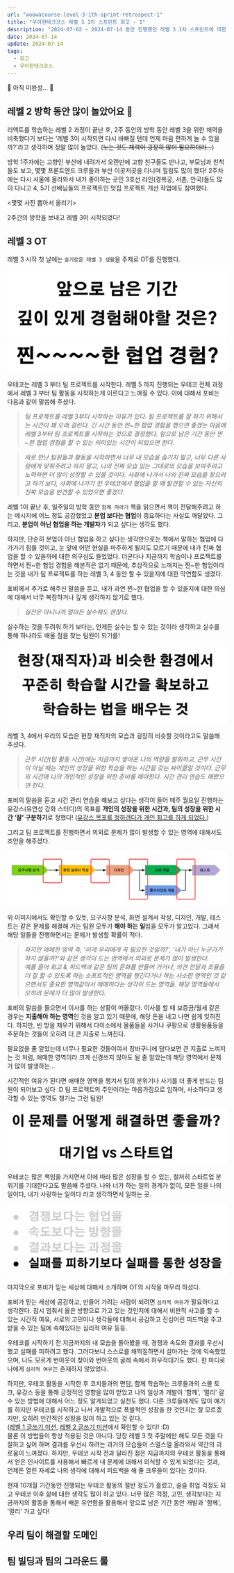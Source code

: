 ```yaml
---
url: "woowacourse-level-3-1th-sprint-retrospect-1"
title: "우아한테크코스 레벨 3 1차 스프린트 회고 - 1"
description: "2024-07-02 ~ 2024-07-14 동안 진행했던 레벨 3 1차 스프린트에 대한 회고입니다 :)"
date: 2024-07-14
update: 2024-07-14
tags:
  - 회고
  - 우아한테크코스
---
```


🚨 아직 미완성... 🚨

## 레벨 2 방학 동안 많이 놀았어요 🤩

리액트를 학습하는 레벨 2 과정이 끝난 후, 2주 동안의 방학 동안 레벨 3을 위한 체력을 비축했다기 보다는 '레벨 3이 시작되면 다시 바빠질 텐데 언제 마음 편하게 놀 수 있을까?'라고 생각하며 정말 많이 놀았다. (~~노는 것도 체력이 굉장히 많이 필요하더라...~~)

방학 1주차에는 고향인 부산에 내려가서 오랜만에 고향 친구들도 만나고, 부모님과 친척들도 보고, 몇몇 프론트엔드 크루들과 부산 이곳저곳을 다니며 힐링도 많이 했다! 2주차에는 다시 서울에 올라와서 내가 좋아하는 곳인 3호선 라인(경복궁, 서촌, 안국)들도 많이 다니고 4, 5기 선배님들의 프로젝트인 맛집 프로젝트 개선 작업에도 참여했다.

<몇몇 사진 뽑아서 올리기>

2주간의 방학을 보내고 레벨 3이 시작되었다!

## 레벨 3 OT

레벨 3 시작 첫 날에는 `슬기로운 레벨 3 생활`을 주제로 OT를 진행했다.

![](<Screenshot 2024-07-14 at 23.05.29.png>)
![](<Screenshot 2024-07-14 at 23.26.26.png>)

우테코는 레벨 3 부터 팀 프로젝트를 시작한다. 레벨 5 까지 진행되는 우테코 전체 과정에서 레벨 3 부터 팀 활동을 시작하는게 이르다고 느껴질 수 있다. 이에 대해서 포비는 다음과 같이 말씀해 주셨다.

> _팀 프로젝트를 레벨 3부터 시작하는 이유가 있다. 팀 프로젝트를 잘 하기 위해서는 시간이 꽤 오래 걸린다. 긴 시간 동안 찐~한 협업 경험을 했으면 좋겠는 마음에 레벨 3부터 팀 프로젝트를 시작하는 것으로 결정했다. 앞으로 남은 기간 동안 찐~한 협업 경험을 할 수 있는 의미있는 시간이 되었으면 한다._

> _새로 만난 팀원들과 활동을 시작하면서 너무 내 모습을 숨기지 말고, 너무 다른 사람에게 맞춰주려고 하지 말고, 나의 진짜 모습 있는 그대로의 모습을 보여주려고 노력하면 더 많이 성장할 수 있을 것이다. 사회에 나가서 나의 진짜 모습을 찾으려고 하기 보다, 사회에 나가기 전 우테코에서 협업을 할 때 발견할 수 있는 자신의 진짜 모습을 반견할 수 있었으면 좋겠다._

레벨 1이 끝난 후, 일주일의 방학 동안 `함께 자라기` 책을 읽으면서 책이 전달해주려고 하는 메시지에 어느 정도 공감했었고 **분업 보다는 협업**이 중요하다는 사실도 깨달았다. 그리고, **분업이 아닌 협업을 하는 개발자**가 되고 싶다는 생각도 했다.

하지만, 단순히 분업이 아닌 협업을 하고 싶다는 생각만으로는 책에서 말하는 협업에 다가가기 힘들 것이고, 눈 앞에 어떤 현실을 마주하게 될지도 모르기 때문에 내가 진짜 협업을 할 수 있을까에 대한 의구심도 들었었다. 더군다나 지금까지 학습이나 프로젝트를 하면서 찐~한 협업 경험을 해본적은 없기 때문에, 추상적으로 느껴지는 찐~한 협업이라는 것을 내가 팀 프로젝트를 하는 레벨 3, 4 동안 할 수 있을지에 대한 막연함도 생겼다.

포비께서 추가로 해주신 말씀을 듣고, 내가 과연 찐~한 협업을 할 수 있을지에 대한 의심에 대해서 너무 복잡하거나 깊게 생각하지 않기로 했다.

> _실전은 아니니까 얼마든 실수해도 괜찮다._

실수하는 것을 두려워 하기 보다는, 언제든 실수는 할 수 있는 것이라 생각하고 실수를 통해 하나라도 배울 점을 찾는 팀원이 되기를!

![](<Screenshot 2024-07-14 at 23.12.30-1.png>)

레벨 3, 4에서 우리의 모습은 현장 재직자의 모습과 굉장히 비슷할 것이라고도 말씀해 주셨다.

> _근무 시간(팀 활동 시간)에는 지금까지 쌓아온 나의 역량을 발휘하고, 근무 시간이 아닐 때는 개인의 성장을 위한 학습을 하는 시간을 갖는 싸이클일 것이다. 근무 외 시간에 나의 개인적인 성장을 위한 준비를 해야한다. 시간 관리 연습도 해봤으면 한다._

포비의 말씀을 듣고 시간 관리 연습을 해보고 싶다는 생각이 들어 매주 월요일 진행하는 유강스(유연성 강화 스터디)의 목표를 **개인의 성장을 위한 시간과, 팀의 성장을 위한 시간 ‘잘’ 구분하기**로 정했다! ([유강스 목표를 정하려다가 개인 회고를 하게 되었다.](https://hwinkr.github.io/2024-07-08/))

그리고 팀 프로젝트를 진행하면서 의외로 문제가 많이 발생할 수 있는 영역에 대해서도 조언을 해주셨다.

![역할과 책임이 명확하지 않은 영역들](<Screenshot 2024-07-14 at 23.42.42.png>)

위 이미지에서도 확인할 수 있듯, 요구사항 분석, 화면 설계서 작성, 디자인, 개발, 테스트는 같은 문제를 해결해 가는 팀원 모두가 **해야 하는 일**임을 모두가 알고있다. 그래서 해당 일들을 진행하면서는 문제가 발생할 확률이 적다.

> _하지만 애매한 영역 즉, '이게 우리에게 꼭 필요한 것일까?', '내가 아닌 누군가가 하지 않을까?'와 같은 생각이 드는 영역에서 의외로 문제가 많이 발생한다.  
> 예를 들어 회고 & 피드백과 같은 팀의 문화를 만들어 가거나, 의견 전달과 조율을 더 잘 할 수 있도록 하는 소프트적인 영역을 챙긴다거나 하는 사소한 영역인 것 같으면서도 중요한 영역같아서 애매하다는 생각이 드는 영역들. 해당 영역들에서 오히려 문제가 더 많이 발생한다._

포비의 말씀을 들으면서 이사를 하는 상황이 떠올랐다. 이사를 할 때 보증금/월세 같은 경우는 **지출해야 하는 영역**인 것을 알고 있기 때문에, 해당 돈을 내고 나면 쉽게 잊혀진다. 하지만, 빈 방을 채우기 위해서 다이소에서 물품들을 사거나 쿠팡으로 생활용품등을 주문하는 것들이 오히려 더 큰 지출로 느껴진다.

필요없을 줄 알았는데 너무나 필요한 것들이여서 장바구니에 담다보면 큰 지출로 느껴지는 것 처럼, 애매한 영역이라 크게 신경쓰지 않아도 될 줄 알았는데 해당 영역에서 문제가 많이 발생하는...

시간적인 여유가 된다면 애매한 영역을 챙겨서 팀의 분위기나 사기를 더 좋게 만드는 팀원이 되어보고 싶다 :D 팀 프로젝트의 주인이라는 마음가짐으로 임하며, 사소하다고 생각할 수 있는 영역도 챙기는 그런 팀원!

![](<Screenshot 2024-07-14 at 23.59.18.png>)

우테코는 많은 책임을 가지면서 이에 따라 많은 성장을 할 수 있는, 철저히 스타트업 분위기를 기대한다고도 말씀해 주셨다. 나와 너가 하는 일의 경계가 없이, 모든 일을 나의 일이다, 내가 사랑하는 일이다 라고 생각하면서 일하는 곳.

![](<Screenshot 2024-07-15 at 00.01.48.png>)

마지막으로 포비가 믿는 세상에 대해서 소개하며 OT의 시작을 마무리 하셨다.

포비가 믿는 세상에 공감하고, 만들어 가려는 사람이 되려면 `심리적 여유`가 필요하다고 생각한다. 잠시 멈춰서 옳은 방향으로 가고 있는 것인지에 대해서 비판적 사고를 할 수 있는 시간적 여유, 서로의 고민이나 생각들에 대해서 공감하고 진심어린 피드백을 주고 받을 수 있는 팀에 속해있다는 심리적 여유 등등.

우테코를 시작하기 전 지금까지의 내 모습을 돌아봤을 때, 경쟁과 속도와 결과를 우선시 했고 실패를 피하려고 했다. 그러다보니 스스로를 채찍질하면서 살아가는 것에 익숙했었으며, 나도 모르게 번아웃이 찾아와 번아웃의 굴레 속에서 허우적대기도 했다. 한 마디로 나에게 `심리적 여유`는 존재하지 않았었다.

하지만, 우테코 활동을 시작한 후 코치들과의 면담, 함께 학습하는 크루들과의 스몰 토크, 유강스 등을 통해 긍정적인 영향을 많이 받았고 나의 일상과 개발이 '함께', '멀리' 갈 수 있는 방법에 대해서 어느 정도 알게되었고 실천도 했다. 다른 크루들에게도 많이 얘기를 하지만 우테코를 시작하고 나서 개발적으로 폭발적인 성장을 한 것인지는 잘 모르겠지만, 오히려 인간적인 성장을 많이 하고 있는 것 같다.  
([레벨 1 글쓰기 미션](https://github.com/woowacourse/woowa-writing/pull/113), [레벨 2 글쓰기 미션](https://github.com/woowacourse/woowa-writing/pull/253)에서 확인할 수 있다! :D)  
물론 이 방법들이 항상 적용된 것은 아니다. 당장 레벨 3 첫 주말에만 해도 모든 것을 다 잘하고 싶어 하며 결과를 우선시 하려는 과거의 모습들이 스멀스멀 올라와서 약간의 괴로움이 느껴졌다. 하지만, 우테코 시작 전과 달라진 점은 지금까지의 우테코 활동을 통해서 얻은 인사이트를 사용해서 빠르게 내 문제에 대해서 의식할 수 있게 되었다는 것과, 언제든 열린 자세로 나의 생각에 대해서 피드백을 해 줄 크루들이 있다는 것이다.

현재 10개월 기간동안 진행되는 우테코 활동의 절반 정도가 흘렀고, 슬슬 취업 걱정도 되고 우테코 이후 삶에 대한 생각도 많이 하고 있다. 너무 많은 걱정, 고민, 생각보다는 지금까지의 활동을 통해서 배운 유연함을 활용해서 앞으로 남은 기간 동안 개발과 '함께', '멀리' 가고 싶다!

## 우리 팀이 해결할 도메인

## 팀 빌딩과 팀의 그라운드 룰
